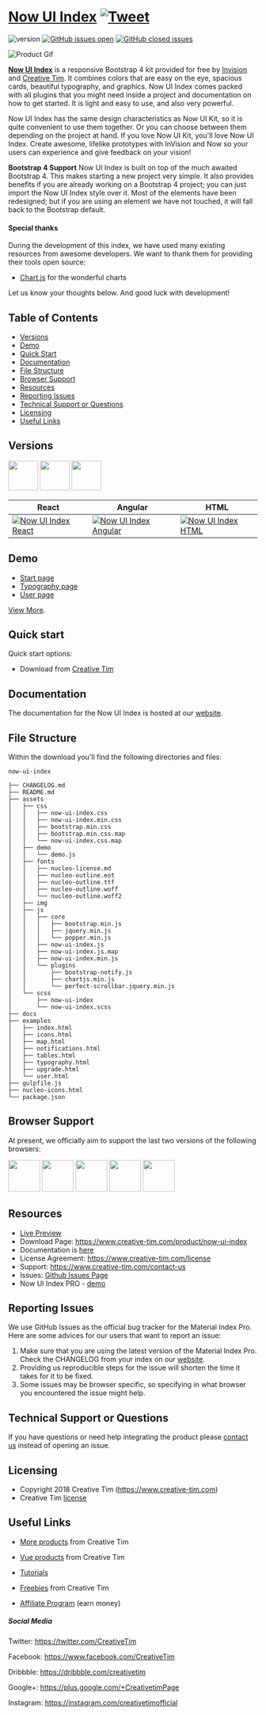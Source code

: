 # [Now UI Index](https://demos.creative-tim.com/now-ui-index/examples/index.html) [![Tweet](https://img.shields.io/twitter/url/http/shields.io.svg?style=social&logo=twitter)](https://twitter.com/home?status=Now%20UI%20Index%20by%20Creative%20Tim%20https%3A//demos.creative-tim.com/now-ui-index/examples/index.html%20%40CreativeTim%20%23html%20%23index%20%23nowuidesign%20%40creativetim)


![version](https://img.shields.io/badge/version-1.3.0-blue.svg) [![GitHub issues open](https://img.shields.io/github/issues/creativetimofficial/now-ui-index.svg)](https://github.com/creativetimofficial/now-ui-index/issues?q=is%3Aopen+is%3Aissue) [![GitHub closed issues](https://img.shields.io/github/issues-closed-raw/creativetimofficial/now-ui-index.svg?maxAge=259200)](https://github.com/creativetimofficial/now-ui-index/issues?q=is%3Aissue+is%3Aclosed)

![Product Gif](assets/img/now-ui-index.gif)

**[Now UI Index](https://demos.creative-tim.com/now-ui-index/examples/index.html)** is a responsive Bootstrap 4 kit provided for free by [Invision](https://www.invisionapp.com/) and [Creative Tim](https://www.creative-tim.com/). It combines colors that are easy on the eye, spacious cards, beautiful typography, and graphics. Now UI Index comes packed with all plugins that you might need inside a project and documentation on how to get started. It is light and easy to use, and also very powerful.

Now UI Index has the same design characteristics as Now UI Kit, so it is quite convenient to use them together. Or you can choose between them depending on the project at hand. If you love Now UI Kit, you'll love Now UI Index.
Create awesome, lifelike prototypes with InVision and Now so your users can experience and give feedback on your vision!


**Bootstrap 4 Support**
Now UI Index is built on top of the much awaited Bootstrap 4. This makes starting a new project very simple. It also provides benefits if you are already working on a Bootstrap 4 project; you can just import the Now UI Index style over it. Most of the elements have been redesigned; but if you are using an element we have not touched, it will fall back to the Bootstrap default.


#### Special thanks
During the development of this index, we have used many existing resources from awesome developers. We want to thank them for providing their tools open source:
- [Chart.js](https://www.chartjs.org/) for the wonderful charts


Let us know your thoughts below. And good luck with development!

## Table of Contents

* [Versions](#versions)
* [Demo](#demo)
* [Quick Start](#quick-start)
* [Documentation](#documentation)
* [File Structure](#file-structure)
* [Browser Support](#browser-support)
* [Resources](#resources)
* [Reporting Issues](#reporting-issues)
* [Technical Support or Questions](#technical-support-or-questions)
* [Licensing](#licensing)
* [Useful Links](#useful-links)


## Versions

[<img src="https://s3.amazonaws.com/creativetim_bucket/github/react.svg" width="60" height="60" />](https://www.creative-tim.com/product/material-index-pro-react)
[<img src="https://s3.amazonaws.com/creativetim_bucket/github/angular.png" width="60" height="60" />](https://www.creative-tim.com/product/material-index-pro-angular2)
[<img src="https://s3.amazonaws.com/creativetim_bucket/github/html.png" width="60" height="60" />](https://www.creative-tim.com/product/material-index-pro)



 React | Angular | HTML |
| --- | --- | --- |
| [![Now UI Index React](https://s3.amazonaws.com/creativetim_bucket/products/76/thumb/opt_nud_react_thumbnail.jpg)](https://www.creative-tim.com/product/now-ui-index-react/#/index)  | [![Now UI Index Angular](https://s3.amazonaws.com/creativetim_bucket/products/85/thumb/opt_nud_angular_thumbnail.jpg)](https://www.creative-tim.com/product/now-ui-index-angular) | [![Now UI Index HTML](https://s3.amazonaws.com/creativetim_bucket/products/75/thumb/opt_nud_thumbnail.jpg)](https://www.creative-tim.com/product/now-ui-index/examples/index.html)

## Demo

- [Start page](https://www.creative-tim.com/product/now-ui-index/examples/index.html)
- [Typography page](https://www.creative-tim.com/product/now-ui-index/examples/typography.html)
- [User page ](https://www.creative-tim.com/product/now-ui-index/examples/user.html)

[View More](https://www.creative-tim.com/product/now-ui-index/examples/index.html).


## Quick start

Quick start options:

- Download from [Creative Tim](https://www.creative-tim.com/product/now-ui-index)


## Documentation
The documentation for the Now UI Index is hosted at our [website](https://demos.creative-tim.com/now-ui-index/docs/1.0/getting-started/introduction.html).


## File Structure

Within the download you'll find the following directories and files:

```
now-ui-index

├── CHANGELOG.md
├── README.md
├── assets
│   ├── css
│   │   ├── now-ui-index.css
│   │   ├── now-ui-index.min.css
│   │   ├── bootstrap.min.css
│   │   ├── bootstrap.min.css.map
│   │   └── now-ui-index.css.map
│   ├── demo
│   │   └── demo.js
│   ├── fonts
│   │   ├── nucleo-license.md
│   │   ├── nucleo-outline.eot
│   │   ├── nucleo-outline.ttf
│   │   ├── nucleo-outline.woff
│   │   └── nucleo-outline.woff2
│   ├── img
│   ├── js
│   │   ├── core
│   │   │   ├── bootstrap.min.js
│   │   │   ├── jquery.min.js
│   │   │   └── popper.min.js
│   │   ├── now-ui-index.js
│   │   ├── now-ui-index.js.map
│   │   ├── now-ui-index.min.js
│   │   └── plugins
│   │       ├── bootstrap-notify.js
│   │       ├── chartjs.min.js
│   │       └── perfect-scrollbar.jquery.min.js
│   └── scss
│       ├── now-ui-index
│       └── now-ui-index.scss
├── docs
├── examples
│   ├── index.html
│   ├── icons.html
│   ├── map.html
│   ├── notifications.html
│   ├── tables.html
│   ├── typography.html
│   ├── upgrade.html
│   └── user.html
├── gulpfile.js
├── nucleo-icons.html
└── package.json

```

## Browser Support

At present, we officially aim to support the last two versions of the following browsers:

<img src="https://s3.amazonaws.com/creativetim_bucket/github/browser/chrome.png" width="64" height="64"> <img src="https://s3.amazonaws.com/creativetim_bucket/github/browser/firefox.png" width="64" height="64"> <img src="https://s3.amazonaws.com/creativetim_bucket/github/browser/edge.png" width="64" height="64"> <img src="https://s3.amazonaws.com/creativetim_bucket/github/browser/safari.png" width="64" height="64"> <img src="https://s3.amazonaws.com/creativetim_bucket/github/browser/opera.png" width="64" height="64">


## Resources
- [Live Preview](https://demos.creative-tim.com/now-ui-index/examples/index.html)
- Download Page: https://www.creative-tim.com/product/now-ui-index
- Documentation is [here](https://demos.creative-tim.com/now-ui-index/docs/1.0/getting-started/introduction.html)
- License Agreement: https://www.creative-tim.com/license
- Support: https://www.creative-tim.com/contact-us
- Issues: [Github Issues Page](https://github.com/creativetimofficial/now-ui-index/issues)
- Now UI Index PRO - [demo](https://www.creative-tim.com/product/now-ui-index-pro?ref=github-nud-pro)

## Reporting Issues
We use GitHub Issues as the official bug tracker for the Material Index Pro. Here are some advices for our users that want to report an issue:

1. Make sure that you are using the latest version of the Material Index Pro. Check the CHANGELOG from your index on our [website](https://www.creative-tim.com/).
2. Providing us reproducible steps for the issue will shorten the time it takes for it to be fixed.
3. Some issues may be browser specific, so specifying in what browser you encountered the issue might help.

## Technical Support or Questions

If you have questions or need help integrating the product please [contact us](https://www.creative-tim.com/contact-us) instead of opening an issue.

## Licensing

- Copyright 2018 Creative Tim (https://www.creative-tim.com)
- Creative Tim [license](https://www.creative-tim.com/license)

## Useful Links

- [More products](https://www.creative-tim.com/bootstrap-themes) from Creative Tim

- [Vue products](https://www.creative-tim.com/bootstrap-themes/vuejs-themes) from Creative Tim

- [Tutorials](https://www.youtube.com/channel/UCVyTG4sCw-rOvB9oHkzZD1w)

- [Freebies](https://www.creative-tim.com/bootstrap-themes/free) from Creative Tim

- [Affiliate Program](https://www.creative-tim.com/affiliates/new) (earn money)

##### Social Media

Twitter: <https://twitter.com/CreativeTim>

Facebook: <https://www.facebook.com/CreativeTim>

Dribbble: <https://dribbble.com/creativetim>

Google+: <https://plus.google.com/+CreativetimPage>

Instagram: <https://instagram.com/creativetimofficial>
